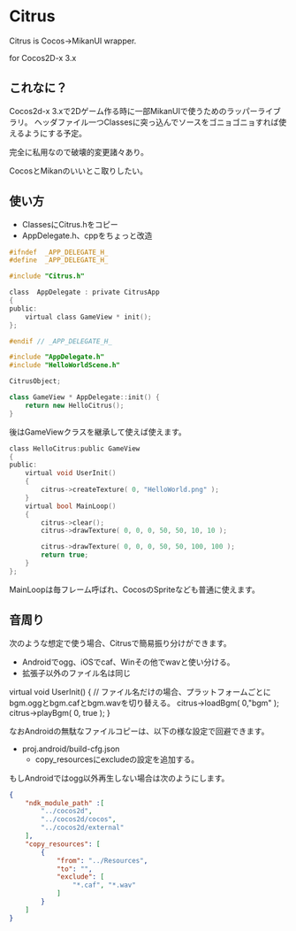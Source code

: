 # Citrus

Citrus is Cocos->MikanUI wrapper.

for Cocos2D-x 3.x

## これなに？

Cocos2d-x 3.xで2Dゲーム作る時に一部MikanUIで使うためのラッパーライブラリ。
ヘッダファイル一つClassesに突っ込んでソースをゴニョゴニョすれば使えるようにする予定。

完全に私用なので破壊的変更諸々あり。

CocosとMikanのいいとこ取りしたい。

## 使い方

* ClassesにCitrus.hをコピー
* AppDelegate.h、cppをちょっと改造

```c:AppDelegate.h
#ifndef  _APP_DELEGATE_H_
#define  _APP_DELEGATE_H_

#include "Citrus.h"

class  AppDelegate : private CitrusApp
{
public:
	virtual class GameView * init();
};

#endif // _APP_DELEGATE_H_
```

```c:AppDelegate.cpp
#include "AppDelegate.h"
#include "HelloWorldScene.h"

CitrusObject;

class GameView * AppDelegate::init() {
	return new HelloCitrus();
}
````

後はGameViewクラスを継承して使えば使えます。

```c:HelloWorldScene.h
class HelloCitrus:public GameView
{
public:
	virtual void UserInit()
	{
		citrus->createTexture( 0, "HelloWorld.png" );
	}
	virtual bool MainLoop()
	{
		citrus->clear();
		citrus->drawTexture( 0, 0, 0, 50, 50, 10, 10 );

		citrus->drawTexture( 0, 0, 0, 50, 50, 100, 100 );
		return true;
	}
};
```

MainLoopは毎フレーム呼ばれ、CocosのSpriteなども普通に使えます。

## 音周り

次のような想定で使う場合、Citrusで簡易振り分けができます。

* Androidでogg、iOSでcaf、Winその他でwavと使い分ける。
* 拡張子以外のファイル名は同じ

virtual void UserInit()
{
	// ファイル名だけの場合、プラットフォームごとにbgm.oggとbgm.cafとbgm.wavを切り替える。
	citrus->loadBgm( 0,"bgm" );
	citrus->playBgm( 0, true );
}

なおAndroidの無駄なファイルコピーは、以下の様な設定で回避できます。

* proj.android/build-cfg.json
    * copy_resourcesにexcludeの設定を追加する。

もしAndroidではogg以外再生しない場合は次のようにします。

```json:proj.android/build-cfg.json
{
    "ndk_module_path" :[
        "../cocos2d",
        "../cocos2d/cocos",
        "../cocos2d/external"
    ],
    "copy_resources": [
        {
            "from": "../Resources",
            "to": "",
            "exclude": [
                "*.caf", "*.wav"
            ]
        }
    ]
}
```
